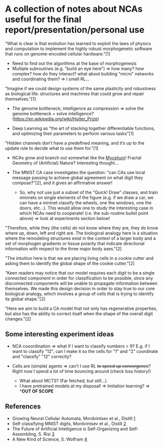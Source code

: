 # A collection of notes about NCAs useful for the final report/presentation/personal use

"What is clear is that evolution has learned to exploit the laws of physics and computation to implement the highly robust morphogenetic software that runs on genome-encoded cellular hardware."[1]

- Need to find out the algorithms at the base of morphogenesis
- Multiple subroutines (e.g. "build an eye here") => how many? how complex? how do they interact? what about building "micro" networks and coordinating them? => I smell RL...

"Imagine if we could design systems of the same plasticity and robustness as biological life: structures and machines that could grow and repair themselves."[1]

- The genome bottleneck; intelligence as compression => solve the genome bottleneck = solve intelligence? (<https://en.wikipedia.org/wiki/Hutter_Prize>)

- Deep Learning as "the art of stacking together differentiable functions, and optimizing their parameters to perform various tasks"[1]

"Hidden channels don’t have a predefined meaning, and it’s up to the update rule to decide what to use them for."[1]

- NCAs grow and branch out somewhat like the [Mycelium](https://en.wikipedia.org/wiki/Mycelium)! Fractal Geometry of (Artificial) Nature? Interesting thought...

- The MNIST CA case investigates the question: "can CAs use local message passing to achieve global agreement on what digit they compose?"[2], and it gives an affirmative answer!
  - So, why not use just a subset of the "Quick! Draw" classes, and train mininets on single elements of the figure (e.g. if we draw a car, we can have a mininet classify the wheels, one the windows, one the doors, etc...). This would allow one to study the interesting case in which NCAs need to cooperate! (i.e. the sub-routine bullet point above) => look at experiments section below!

"Therefore, while they (the cells) do not know where they are, they do know where up, down, left and right are. The biological analogy here is a situation where the remodeling structures exist in the context of a larger body and a set of morphogen gradients or tissue polarity that indicate directional information with respect to the three major body axes."[2]

"The intuition here is that we are placing living cells in a cookie cutter and asking them to identify the global shape of the cookie cutter."[2]

"Keen readers may notice that our model requires each digit to be a single connected component in order for classification to be possible, since any disconnected components will be unable to propagate information between themselves. We made this design decision in order to stay true to our core biological analogy, which involves a group of cells that is trying to identify its global shape."[2]

"Here we aim to build a CA model that not only has regenerative properties, but also has the ability to correct itself when the shape of the overall digit changes."[2]

## Some interesting experiment ideas

- NCA cooordination => what if I want to classify numbers > 9? E.g. if I want to classify "12", can I make it so the cells for "1" and "2" coordinate and "classify" "12" correctly?

- Cells are (simple) agents => can't I use RL ~~to speed up convergence~~? Right now I spend a lot of time bouncing around (check loss history!)
  - What about MCTS? (Far fetched, but still...)
  - I have pretrained models at my disposal! => Imitation learning?
=> ***OUT OF SCOPE**

## References

- Growing Neural Cellular Automata, Mordvintsev et al., Distill [1](https://distill.pub/2020/growing-ca)
- Self-classifying MNIST digits, Mordvintsev et al., Distill [2](https://distill.pub/2020/selforg/mnist/)
- The Future of Artificial Intelligence is Self-Organizing and Self-Assembling, S. Risi [3](https://sebastianrisi.com/self_assembling_ai/)
- A New Kind of Science, S. Wolfram [4](https://www.wolframscience.com/nks/)
